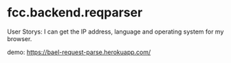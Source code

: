 # fcc.backend.reqparser
User Storys: I can get the IP address, language and operating system for my browser.

demo: https://bael-request-parse.herokuapp.com/
